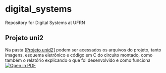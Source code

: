 # digital_systems
Repository for Digital Systems at UFRN
## Projeto uni2
Na pasta [[Projeto unid2]](https://github.com/TeophiloVitor/digital_systems/tree/main/Projeto%20unid2) podem ser acessados os arquivos do projeto, tanto imagens, esquema eletrônico e código em C do circuito montado, como também o relatório explicando o que foi desenvolvido e como funciona[![Open in PDF](https://img.shields.io/badge/-PDF-EC1C24?style=flat-square&logo=adobeacrobatreader)](https://github.com/TeophiloVitor/digital_systems/blob/main/Projeto%20unid2/Projeto%20unidade%202%20-%20SD.docx.pdf)

